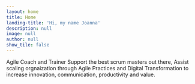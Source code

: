 ```yaml
---
layout: home
title: Home
landing-title: 'Hi, my name Joanna'
description: null
image: null
author: null
show_tile: false
---
```


Agile Coach and Trainer
Support the best scrum masters out there, Assist scaling orgnaization through Agile Practices and Digital Transformation to increase innovation, communication, productivity and value.
